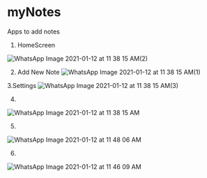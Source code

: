 # myNotes
Apps to add notes


1. HomeScreen

![WhatsApp Image 2021-01-12 at 11 38 15 AM(2)](https://user-images.githubusercontent.com/43025057/104276476-ee1df600-54ca-11eb-8eab-630fd608aed3.jpeg)


2. Add New Note
![WhatsApp Image 2021-01-12 at 11 38 15 AM(1)](https://user-images.githubusercontent.com/43025057/104276478-eeb68c80-54ca-11eb-854e-2e2c93b2d45c.jpeg)


3.Settings
![WhatsApp Image 2021-01-12 at 11 38 15 AM(3)](https://user-images.githubusercontent.com/43025057/104276471-ec543280-54ca-11eb-8904-3abcdfb36ca4.jpeg)


4.
![WhatsApp Image 2021-01-12 at 11 38 15 AM](https://user-images.githubusercontent.com/43025057/104276482-ef4f2300-54ca-11eb-9c44-0ac28238d620.jpeg)


5.
![WhatsApp Image 2021-01-12 at 11 48 06 AM](https://user-images.githubusercontent.com/43025057/104277070-2b36b800-54cc-11eb-9ff0-288e39cfae02.jpeg)

6.
![WhatsApp Image 2021-01-12 at 11 46 09 AM](https://user-images.githubusercontent.com/43025057/104277075-2c67e500-54cc-11eb-9304-d430fb8e2481.jpeg)
